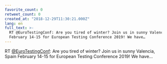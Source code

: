 ```yaml
---
favorite_count: 0
retweet_count: 0
created_at: "2018-12-29T11:30:21.000Z"
lang: en
full_text: >-
  RT @EuroTestingConf: Are you tired of winter? Join us in sunny Valencia, Spain
  February 14-15 for European Testing Conference 2019! We have…
---
```


RT [@EuroTestingConf](https://twitter.com/EuroTestingConf): Are you tired of
winter? Join us in sunny Valencia, Spain February 14-15 for European Testing
Conference 2019! We have…
